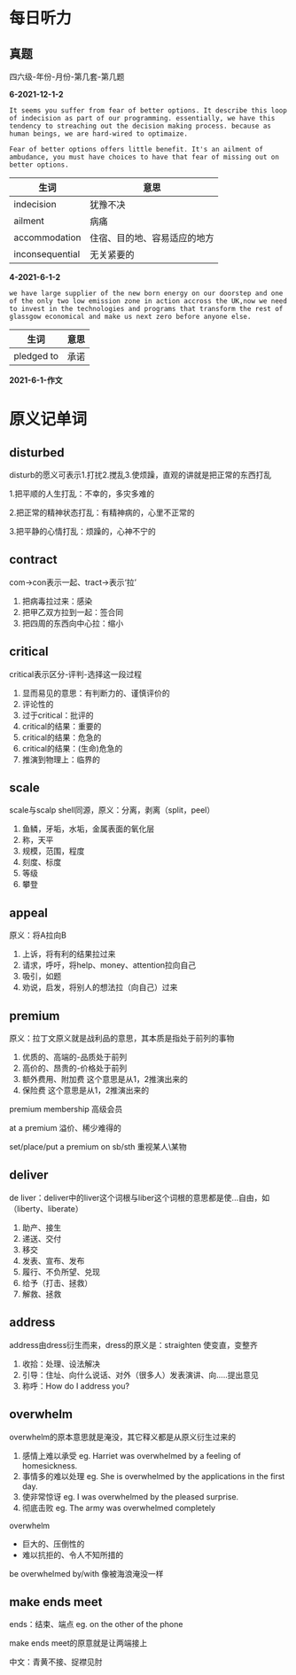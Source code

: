 # 每日听力

## 真题

四六级-年份-月份-第几套-第几题

**6-2021-12-1-2**

 ~~~
It seems you suffer from fear of better options. It describe this loop of indecision as part of our programming. essentially, we have this tendency to streaching out the decision making process. because as human beings, we are hard-wired to optimaize.
 ~~~

~~~
Fear of better options offers little benefit. It's an ailment of ambudance, you must have choices to have that fear of missing out on better options.
~~~

| 生词            | 意思                         |
| --------------- | ---------------------------- |
| indecision      | 犹豫不决                     |
| ailment         | 病痛                         |
| accommodation   | 住宿、目的地、容易适应的地方 |
| inconsequential | 无关紧要的                   |

**4-2021-6-1-2**

~~~
we have large supplier of the new born energy on our doorstep and one of the only two low emission zone in action accross the UK,now we need to invest in the technologies and programs that transform the rest of glassgow economical and make us next zero before anyone else.
~~~

| 生词            | 意思                         |
| --------------- | ---------------------------- |
| pledged to      | 承诺                         |

**2021-6-1-作文**






# 原义记单词

## disturbed

disturb的愿义可表示1.打扰2.搅乱3.使烦躁，直观的讲就是把正常的东西打乱

1.把平顺的人生打乱：不幸的，多灾多难的

2.把正常的精神状态打乱：有精神病的，心里不正常的

3.把平静的心情打乱：烦躁的，心神不宁的

## contract

com->con表示一起、tract->表示‘拉’

1. 把病毒拉过来：感染
2. 把甲乙双方拉到一起：签合同
3. 把四周的东西向中心拉：缩小

## critical

critical表示区分-评判-选择这一段过程

1. 显而易见的意思：有判断力的、谨慎评价的
2. 评论性的
3. 过于critical：批评的
4. critical的结果：重要的
5. critical的结果：危急的
6. critical的结果：(生命)危急的
7. 推演到物理上：临界的

## scale

scale与scalp shell同源，原义：分离，剥离（split，peel）

1. 鱼鳞，牙垢，水垢，金属表面的氧化层
2. 称，天平
3. 规模，范围，程度
4. 刻度、标度
5. 等级
6. 攀登

## appeal

原义：将A拉向B

1. 上诉，将有利的结果拉过来
2. 请求，呼吁，将help、money、attention拉向自己
3. 吸引，如题
4. 劝说，启发，将别人的想法拉（向自己）过来

## premium

原义：拉丁文原义就是战利品的意思，其本质是指处于前列的事物

1. 优质的、高端的-品质处于前列
2. 高价的、昂贵的-价格处于前列
3. 额外费用、附加费 这个意思是从1，2推演出来的
4. 保险费 这个意思是从1，2推演出来的

premium membership 高级会员

at a premium 溢价、稀少难得的

set/place/put a premium on sb/sth 重视某人\某物

## deliver

de liver：deliver中的liver这个词根与liber这个词根的意思都是使...自由，如（liberty、liberate）

1. 助产、接生
2. 递送、交付
3. 移交
4. 发表、宣布、发布
5. 履行、不负所望、兑现
6. 给予（打击、拯救）
7. 解救、拯救

## address

address由dress衍生而来，dress的原义是：straighten 使变直，变整齐

1. 收拾：处理、设法解决
2. 引导：住址、向什么说话、对外（很多人）发表演讲、向.....提出意见
3. 称呼：How do I address you?

## overwhelm

overwhelm的原本意思就是淹没，其它释义都是从原义衍生过来的

1. 感情上难以承受	eg. Harriet was overwhelmed by a feeling of homesickness.
2. 事情多的难以处理   eg. She is overwhelmed by the applications in the first day.
3. 使非常惊讶   eg. I was overwhelmed by the pleased surprise.
4. 彻底击败   eg. The army was overwhelmed completely

overwhelm

* 巨大的、压倒性的
* 难以抗拒的、令人不知所措的

be overwhelmed by/with 像被海浪淹没一样

## make ends meet

ends：结束、端点 eg. on the other of the phone

make ends meet的原意就是让两端接上

中文：青黄不接、捉襟见肘

